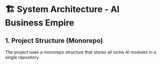 # 🏗️ System Architecture - AI Business Empire
## 1. Project Structure (Monorepo)
The project uses a monorepo structure that stores all niche AI modules in a single repository.
